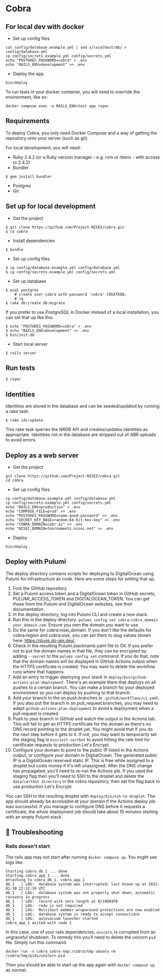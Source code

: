 # Cobra

## For local dev with docker

- Set up config files
```shell
cat config/database.example.yml | sed s/localhost/db/ > config/database.yml
cp config/secrets.example.yml config/secrets.yml
echo "POSTGRES_PASSWORD=cobra" > .env
echo "RAILS_ENV=development" >> .env
```

- Deploy the app

```shell
bin/deploy
```

To run tests in your docker container, you will need to override the environment, like so:
```shell
docker compose exec -e RAILS_ENV=test app rspec
```

## Requirements
To deploy Cobra, you only need Docker Compose and a way of getting the repository onto your server (such as git).

For local development, you will need:
- Ruby 2.4.2 (or a Ruby version manager - e.g. rvm or rbenv - with access to 2.4.2)
- Bundler
```
$ gem install bundler
```
- Postgres
- Git

## Set up for local development
- Get the project
```
$ git clone https://github.com/Project-NISEI/cobra.git
$ cd cobra
```
- Install dependencies
```
$ bundle
```
- Set up config files
```
$ cp config/database.example.yml config/database.yml
$ cp config/secrets.example.yml config/secrets.yml
```
- Set up database
```
$ psql postgres
    # create user cobra with password 'cobra' CREATEDB;
    # \q
$ rake db:create db:migrate
```

If you prefer to use PostgreSQL in Docker instead of a local installation,
you can set that up like this:

```
$ echo "POSTGRES_PASSWORD=cobra" > .env
$ echo "RAILS_ENV=development" >> .env
$ bin/init-db
```

- Start local server
```
$ rails server
```

## Run tests
```
$ rspec
```

## Identities
Identities are stored in the database and can be seeded/updated by running a rake task:
```
$ rake ids:update
```
This rake task queries the NRDB API and creates/updates identities as appropriate.
Identities not in the database are stripped out of ABR uploads to avoid errors.

## Deploy as a web server
- Get the project
```shell
git clone https://github.com/Project-NISEI/cobra.git
cd cobra
```
- Set up config files
```shell
cp config/database.example.yml config/database.yml
cp config/secrets.example.yml config/secrets.yml
echo "RAILS_ENV=production" > .env
echo "COMPOSE_FILE=prod" >> .env
echo "POSTGRES_PASSWORD=some-good-password" >> .env
echo "SECRET_KEY_BASE=random-64-bit-hex-key" >> .env
echo "COBRA_DOMAIN=cobr.ai" >> .env
echo "NISEI_DOMAIN=tournaments.nisei.net" >> .env
```
- Deploy
```shell
bin/deploy
```

## Deploy with Pulumi

The deploy directory contains scripts for deploying to DigitalOcean using Pulumi for infrastructure as code. Here are
some steps for setting that up.

1. Fork the GitHub repository.
2. Set a Pulumi access token and a DigitalOcean token in GitHub secrets, PULUMI_ACCESS_TOKEN and DIGITALOCEAN_TOKEN.
   You can get these from the Pulumi and DigitalOcean websites, see their documentation.
3. In the deploy directory, log into Pulumi CLI and create a new stack.
4. Run this in the deploy directory: `pulumi config set cobra:cobra_domain your_domain.com`. 
   Ensure you own the domain you want to use.
5. Do the same for cobra:nisei_domain. If you don't like the defaults for cobra:region and cobra:size, you can set them
   to slug values shown here: https://slugs.do-api.dev/.
6. Check in the resulting Pulumi.stackname.yaml file to Git. If you prefer not to put the domain names in that file,
   they can be encrypted by adding `--secret` to the `pulumi config set` command. If you do that, note that the domain
   names will be displayed in GitHub Actions output when the HTTPS certificate is created. You may want to delete the
   workflow runs where that happens.
7. Add an entry to trigger deploying your stack in `deploy/bin/github-actions-plan-deployment`. There's an example there
   that deploys on all pushes to a certain branch. You can make a branch for your deployed environment so you can deploy
   by pushing to that branch.
8. Add your branch to the on.push.branches in `.github/workflows/ci.yaml`. If you also put the branch in
   on.pull_request.branches, you may need to adapt `github-actions-plan-deployment` to avoid a deployment when a pull
   request is created.
9. Push to your branch in GitHub and watch the output in the Actions tab. This will fail to get an HTTPS certificate
   for the domain as there's no DNS record pointing to the droplet yet. You might avoid that if you do the next step
   before it gets to it. If not, you may want to temporarily set the staging flag in `bin/init-certbot` to avoid hitting
   the rate limit for certificate requests to production Let's Encrypt.
10. Configure your domain to point to the public IP listed in the Actions output, or configure your domain in
    DigitalOcean. The generated public IP is a DigitalOcean reserved static IP. This is free while assigned to a droplet
    but costs money if it's left unassigned. After the DNS change has propagated, you'll need to re-run the Actions job.
    If you used the staging flag then you'll need to SSH to the droplet and delete the `data/certbot directory` in the
    cobra repository, then set the flag back to use production Let's Encrypt.

You can SSH to the resulting droplet with `deploy/bin/ssh-to-droplet`. The app should already be accessible at your
domain if the Actions deploy job was successful. If you manage to configure DNS before it requests a certificate, the
whole deployment job should take about 10 minutes starting with an empty Pulumi stack.

## :bug: Troubleshooting

### Rails doesn't start
The rails app may not start after running `docker compose up`. You might see logs like:

```
Starting cobra_db_1 ... done
Starting cobra_app_1 ... done
Attaching to cobra_db_1, cobra_app_1
db_1   | LOG:  database system was interrupted; last known up at 2022-01-30 22:12:19 UTC
db_1   | LOG:  database system was not properly shut down; automatic recovery in progress
db_1   | LOG:  record with zero length at 0/19D93F8
db_1   | LOG:  redo is not required
db_1   | LOG:  MultiXact member wraparound protections are now enabled
db_1   | LOG:  database system is ready to accept connections
db_1   | LOG:  autovacuum launcher started
cobra_app_1 exited with code 1
```

In this case, one of your rails dependencies, `unicorn`, is corrupted from an ungraceful shutdown.
To remedy this you'll need to delete the unicorn `pid` file. Simply run this command:

```
docker run -v cobra_cobra-tmp:/cobra/tmp ubuntu rm /cobra/tmp/pids/unicorn.pid
```

Then you should be able to start up the app again with `docker compose up` as normal.
